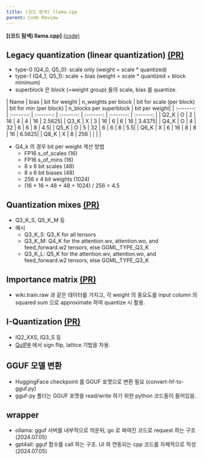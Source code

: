 ```yaml
---
title: (코드 탐색) llama.cpp
parent: Code Review
---
```


**[(코드 탐색) llama.cpp]** [(code)](https://github.com/ggerganov/llama.cpp)

## Legacy quantization (linear quantization) [(PR)](https://github.com/ggerganov/llama.cpp/pull/1684)
- type-0 (Q4_0, Q5_0): scale only (weight = scale * quantized)
- type-1 (Q4_1, Q5_1): scale + bias (weight = scale * quantized + block minimum)
- superblock 은 block (=weight group) 들의 scale, bias 를 quantize. 

| Name    | bias | bit for weight | n_weights per block | bit for scale (per block) | bit for min (per block) | n_blocks per superblock | bit per weight| 
| :-------: | :-------: | :-------: | :-------: | :-------: | :-------: | :-------: |
| Q2_K  | O | 2 | 16 | 4 | 4 | 16 | 2.5625| 
| Q3_K  | X | 3 | 16 | 6 | 6 | 16 | 3.4375| 
| Q4_K  | O | 4 | 32 | 6 | 6 | 8 | 4.5| 
| Q5_K  | O | 5 | 32 | 6 | 6 | 8 | 5.5| 
| Q6_K  | X | 6 | 16 | 8 | 8 | 16 | 6.5625| 
| Q8_K  | X | 8 | 256 |  |  | | 

- Q4_k 의 경우 bit per weight 계산 방법
  - FP16 s_of_scales (16)
  - FP16 s_of_mins (16) 
  - 8 x 6 bit scales (48)
  - 8 x 6 bit biases (48)
  - 256 x 4 bit weights (1024)
  - (16 + 16 + 48 + 48 + 1024) / 256 = 4.5

## Quantization mixes [(PR)](https://github.com/ggerganov/llama.cpp/pull/1684)
- Q3_K_S, Q5_K_M 등
- 예시
  - Q3_K_S: Q3_K for all tensors
  - Q3_K_M: Q4_K for the attention.wv, attention.wo, and feed_forward.w2 tensors, else GGML_TYPE_Q3_K
  - Q3_K_L: Q5_K for the attention.wv, attention.wo, and feed_forward.w2 tensors, else GGML_TYPE_Q3_K

## Importance matrix [(PR)](https://github.com/ggerganov/llama.cpp/pull/4861)
- wiki.train.raw 과 같은 데이터를 가지고, 각 weight 의 중요도를 input column 의 squared sum 으로 approximate 하여 quantize 시 활용.

## I-Quantization [(PR)](https://github.com/ggerganov/llama.cpp/pull/4773)
- IQ2_XXS, IQ3_S 등
- [QuIP#](https://arxiv.org/pdf/2402.04396) 에서 sign flip, lattice 기법을 차용.

## GGUF 모델 변환
- HuggingFace checkpoint 를 GGUF 포맷으로 변환 필요 (convert-hf-to-gguf.py)
- gguf-py 폴더는 GGUF 포맷을 read/write 하기 위한 python 코드들이 들어있음.

## wrapper
- ollama: gguf 서버를 내부적으로 띄운뒤, go 로 짜여진 코드로 request 하는 구조 (2024.07.05)
- gpt4all: gguf 함수를 call 하는 구조. UI 와 연동되는 cpp 코드를 자체적으로 작성 (2024.07.05)